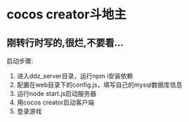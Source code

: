 # cocos creator斗地主
## 刚转行时写的,很烂,不要看... 
启动步骤:

1. 进入ddz_server目录，运行npm i安装依赖
2. 配置在web目录下的config.js，填写自己的mysql数据库信息
3. 运行node start.js启动服务器
4. 用cocos creator启动客户端
5. 登录游戏



